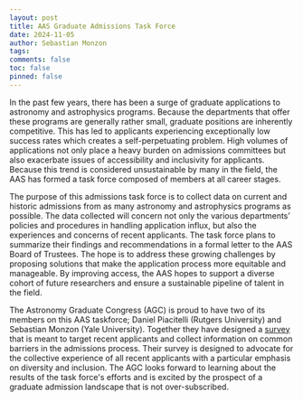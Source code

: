 ```yaml
---
layout: post
title: AAS Graduate Admissions Task Force
date: 2024-11-05
author: Sebastian Monzon
tags: 
comments: false
toc: false
pinned: false 
---
```


In the past few years, there has been a surge of graduate applications to astronomy and astrophysics programs. Because the departments that offer these programs are generally rather small, graduate positions are inherently competitive. This has led to applicants experiencing exceptionally low success rates which creates a self-perpetuating problem. High volumes of applications not only place a heavy burden on admissions committees but also exacerbate issues of accessibility and inclusivity for applicants. Because this trend is considered unsustainable by many in the field, the AAS has formed a task force composed of members at all career stages.

The purpose of this admissions task force is to collect data on current and historic admissions from as many astronomy and astrophysics programs as possible. The data collected will concern not only the various departments’ policies and procedures in handling application influx, but also the experiences and concerns of recent applicants. The task force plans to summarize their findings and recommendations in a formal letter to the AAS Board of Trustees. The hope is to address these growing challenges by proposing solutions that make the application process more equitable and manageable. By improving access, the AAS hopes to support a diverse cohort of future researchers and ensure a sustainable pipeline of talent in the field.

The Astronomy Graduate Congress (AGC) is proud to have two of its members on this AAS taskforce; Daniel Piacitelli (Rutgers University) and Sebastian Monzon (Yale University). Together they have designed a [survey](https://docs.google.com/forms/d/e/1FAIpQLSfPm2-obCmEXTERIiQctJT5MNJnebJYSBlgUkJ2CbSTSUpttg/viewform) that is meant to target recent applicants and collect information on common barriers in the admissions process. Their survey is designed to advocate for the collective experience of all recent applicants with a particular emphasis on diversity and inclusion. The AGC looks forward to learning about the results of the task force's efforts and is excited by the prospect of a graduate admission landscape that is not over-subscribed.

